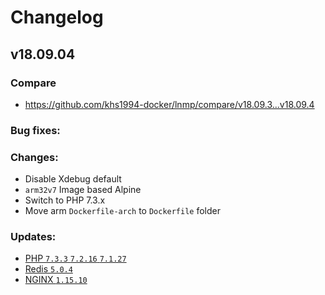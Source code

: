 # Changelog

## v18.09.04

### Compare

* https://github.com/khs1994-docker/lnmp/compare/v18.09.3...v18.09.4

### Bug fixes:

### Changes:

* Disable Xdebug default
* `arm32v7` Image based Alpine
* Switch to PHP 7.3.x
* Move arm `Dockerfile-arch` to `Dockerfile` folder

### Updates:

* [PHP `7.3.3` `7.2.16` `7.1.27`](http://www.php.net/ChangeLog-7.php#7.3.3)
* [Redis `5.0.4`](https://raw.githubusercontent.com/antirez/redis/5.0/00-RELEASENOTES)
* [NGINX `1.15.10`](http://nginx.org/en/CHANGES)
